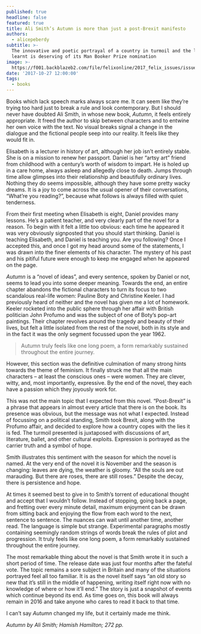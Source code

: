 ```yaml
---
published: true
headline: false
featured: true
title: Ali Smith’s Autumn is more than just a post-Brexit manifesto
authors:
  - alicepeberdy
subtitle: >-
  The innovative and poetic portrayal of a country in turmoil and the lessons
  learnt is deserving of its Man Booker Prize nomination
image: >-
  https://f001.backblazeb2.com/file/felixonline/2017_felix_issues/issue_1673/1673_books_autumn.jpg
date: '2017-10-27 12:00:00'
tags:
  - books
---
```

Books which lack speech marks always scare me. It can seem like they’re trying too hard just to break a rule and look contemporary. But I should never have doubted Ali Smith, in whose new book, _Autumn_, it feels entirely appropriate. It freed the author to skip between characters and to entwine her own voice with the text. No visual breaks signal a change in the dialogue and the fictional people seep into our reality. It feels like they would fit in.

Elisabeth is a lecturer in history of art, although her job isn’t entirely stable. She is on a mission to renew her passport. Daniel is her “artsy art” friend from childhood with a century’s worth of wisdom to impart. He is holed up in a care home, always asleep and allegedly close to death. Jumps through time allow glimpses into their relationship and beautifully ordinary lives. Nothing they do seems impossible, although they have some pretty wacky dreams. It is a joy to come across the usual opener of their conversations, “What’re you reading?”, because what follows is always filled with quiet tenderness.

From their first meeting when Elisabeth is eight, Daniel provides many lessons. He’s a patient teacher, and very clearly part of the novel for a reason. To begin with it felt a little too obvious: each time he appeared it was very obviously signposted that you should start thinking. Daniel is teaching Elisabeth, and Daniel is teaching you. Are you following? Once I accepted this, and once I got my head around some of the statements, I was drawn into the finer elements of his character. The mystery of his past and his pitiful future were enough to keep me engaged when he appeared on the page.

_Autumn_ is a “novel of ideas”, and every sentence, spoken by Daniel or not, seems to lead you into some deeper meaning. Towards the end, an entire chapter abandons the fictional characters to turn its focus to two scandalous real-life women: Pauline Boty and Christine Keeler. I had previously heard of neither and the novel has given me a lot of homework. Keeler rocketed into the public sphere through her affair with British politician John Profumo and was the subject of one of Boty’s pop-art paintings. Their chapter revolves around the tragedy and beauty of their lives, but felt a little isolated from the rest of the novel, both in its style and in the fact it was the only segment focussed upon the year 1962. 

> Autumn truly feels like one long poem, a form remarkably sustained throughout the entire journey.

However, this section was the definitive culmination of many strong hints towards the theme of feminism. It finally struck me that all the main characters – at least the conscious ones – were women. They are clever, witty, and, most importantly, expressive. By the end of the novel, they each have a passion which they joyously work for.

This was not the main topic that I expected from this novel. “Post-Brexit” is a phrase that appears in almost every article that there is on the book. Its presence was obvious, but the message was not what I expected.  Instead of focussing on a political standing, Smith took Brexit, along with the Profumo affair, and decided to explore how a country copes with the lies it is fed. The turmoil presented is juxtaposed with discussions of art, literature, ballet, and other cultural exploits. Expression is portrayed as the carrier truth and a symbol of hope.

Smith illustrates this sentiment with the season for which the novel is named. At the very end of the novel it is November and the season is changing: leaves are dying, the weather is gloomy. “All the souls are out marauding. But there are roses, there are still roses.” Despite the decay, there is persistence and hope.

At times it seemed best to give in to Smith’s torrent of educational thought and accept that I wouldn’t follow. Instead of stopping, going back a page, and fretting over every minute detail, maximum enjoyment can be drawn from sitting back and enjoying the flow from each word to the next, sentence to sentence. The nuances can wait until another time, another read. The language is simple but strange. Experimental paragraphs mostly containing seemingly random strings of words break the rules of plot and progression. It truly feels like one long poem, a form remarkably sustained throughout the entire journey.

The most remarkable thing about the novel is that Smith wrote it in such a short period of time. The release date was just four months after the fateful vote. The topic remains a sore subject in Britain and many of the situations portrayed feel all too familiar. It is as the novel itself says “an old story so new that it’s still in the middle of happening, writing itself right now with no knowledge of where or how it’ll end.” The story is just a snapshot of events which continue beyond its end. As time goes on, this book will always remain in 2016 and take anyone who cares to read it back to that time.

I can’t say _Autumn_ changed my life, but it certainly made me think.

_Autumn by Ali Smith; Hamish Hamilton; 272 pp._

